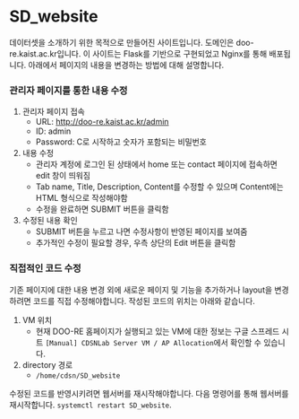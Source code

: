 # SD_website
데이터셋을 소개하기 위한 목적으로 만들어진 사이트입니다. 도메인은 doo-re.kaist.ac.kr입니다. 이 사이트는 Flask를 기반으로 구현되었고 Nginx를 통해 배포됩니다. 아래에서 페이지의 내용을 변경하는 방법에 대해 설명합니다.

### 관리자 페이지를 통한 내용 수정

1. 관리자 페이지 접속
   - URL: http://doo-re.kaist.ac.kr/admin
   - ID: admin
   - Password: C로 시작하고 숫자가 포함되는 비밀번호
2. 내용 수정
   - 관리자 계정에 로그인 된 상태에서 home 또는 contact 페이지에 접속하면 edit 창이 띄워짐
   - Tab name, Title, Description, Content를 수정할 수 있으며 Content에는 HTML 형식으로 작성해야함
   - 수정을 완료하면 SUBMIT 버튼을 클릭함
3. 수정된 내용 확인
   - SUBMIT 버튼을 누르고 나면 수정사항이 반영된 페이지를 보여줌
   - 추가적인 수정이 필요할 경우, 우측 상단의 Edit 버튼을 클릭함


### 직접적인 코드 수정
기존 페이지에 대한 내용 변경 외에 새로운 페이지 및 기능을 추가하거나 layout을 변경하려면 코드를 직접 수정해야합니다. 작성된 코드의 위치는 아래와 같습니다.
1. VM 위치
   - 현재 DOO-RE 홈페이지가 실행되고 있는 VM에 대한 정보는 구글 스프레드 시트 `[Manual] CDSNLab Server VM / AP Allocation`에서 확인할 수 있습니다.
2. directory 경로
   - `/home/cdsn/SD_website`

수정된 코드를 반영시키려면 웹서버를 재시작해야합니다. 다음 명령어를 통해 웹서버를 재시작합니다. `systemctl restart SD_website`.




